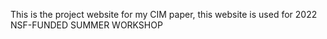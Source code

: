 This is the project website for my CIM paper, this website is used for 2022 NSF-FUNDED SUMMER WORKSHOP
